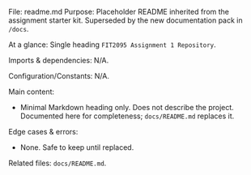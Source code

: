 File: readme.md
Purpose: Placeholder README inherited from the assignment starter kit. Superseded by the new documentation pack in `/docs`.

At a glance: Single heading `FIT2095 Assignment 1 Repository`.

Imports & dependencies: N/A.

Configuration/Constants: N/A.

Main content:
- Minimal Markdown heading only. Does not describe the project. Documented here for completeness; `docs/README.md` replaces it.

Edge cases & errors:
- None. Safe to keep until replaced.

Related files: `docs/README.md`.
